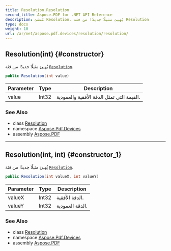 ```yaml
---
title: Resolution.Resolution
second_title: Aspose.PDF for .NET API Reference
description: مُنشئ Resolution. يُهيئ مثيلًا جديدًا من فئة Resolution
type: docs
weight: 10
url: /ar/net/aspose.pdf.devices/resolution/resolution/
---
```

## Resolution(int) {#constructor}

يُهيئ مثيلًا جديدًا من فئة [`Resolution`](../).

```csharp
public Resolution(int value)
```

| Parameter | Type | Description |
| --- | --- | --- |
| value | Int32 | القيمة التي تمثل الدقة الأفقية والعمودية. |

### See Also

* class [Resolution](../)
* namespace [Aspose.Pdf.Devices](../../../aspose.pdf.devices/)
* assembly [Aspose.PDF](../../../)

---

## Resolution(int, int) {#constructor_1}

يُهيئ مثيلًا جديدًا من فئة [`Resolution`](../).

```csharp
public Resolution(int valueX, int valueY)
```

| Parameter | Type | Description |
| --- | --- | --- |
| valueX | Int32 | الدقة الأفقية. |
| valueY | Int32 | الدقة العمودية. |

### See Also

* class [Resolution](../)
* namespace [Aspose.Pdf.Devices](../../../aspose.pdf.devices/)
* assembly [Aspose.PDF](../../../)